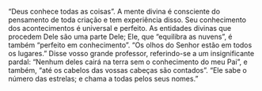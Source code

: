 ﻿“Deus conhece todas as coisas”. A mente divina é consciente do pensamento de toda criação e tem  experiência disso. Seu conhecimento dos acontecimentos é universal e perfeito. As entidades divinas que procedem Dele são uma parte Dele; Ele, que “equilibra as nuvens”, é também “perfeito em conhecimento”. “Os olhos do Senhor estão em todos os lugares.” Disse vosso grande professor, referindo-se a um insignificante pardal: “Nenhum deles cairá na terra sem o conhecimento do meu Pai”, e também, “até os cabelos das vossas cabeças são contados”. “Ele sabe o número das estrelas; e chama a todas pelos seus nomes.”